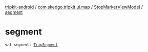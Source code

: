 [tripkit-android](../../index.md) / [com.skedgo.tripkit.ui.map](../index.md) / [StopMarkerViewModel](index.md) / [segment](./segment.md)

# segment

`val segment: `[`TripSegment`](../../com.skedgo.tripkit.routing/-trip-segment/index.md)